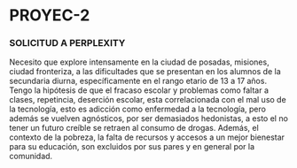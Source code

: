 # PROYEC-2
### SOLICITUD A PERPLEXITY 
Necesito que explore intensamente en la ciudad de posadas, misiones, ciudad fronteriza, a las dificultades que se presentan en los alumnos de la secundaria diurna, específicamente en el rango etario de 13 a 17 años. Tengo la hipótesis de que el fracaso escolar y problemas como faltar a clases, repetincia, deserción escolar, esta correlacionada con el mal uso de la tecnología, esto es adicción como enfermedad a la tecnología, pero además se vuelven agnósticos, por ser demasiados hedonistas, a esto el no tener un futuro creíble se retraen al consumo de drogas. Además, el contexto de la pobreza, la falta de recursos y accesos a un mejor bienestar para su educación, son excluidos por sus pares y en general por la comunidad.
